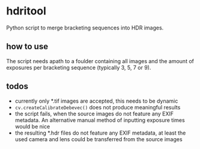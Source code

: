 # hdritool
Python script to merge bracketing sequences into HDR images. 

## how to use
The script needs apath to a foulder containing all images and the amount of exposures per bracketing sequence (typically 3, 5, 7 or 9).

## todos
- currently only *.tif images are accepted, this needs to be dynamic
- `cv.createCalibrateDebevec()` does not produce meaningful results
- the script fails, when the source images do not feature any EXIF metadata. An alternative manual method of inputting exposure times would be nice
- the resulting *.hdr files do not feature any EXIF metadata, at least the used camera and lens could be transferred from the source images
